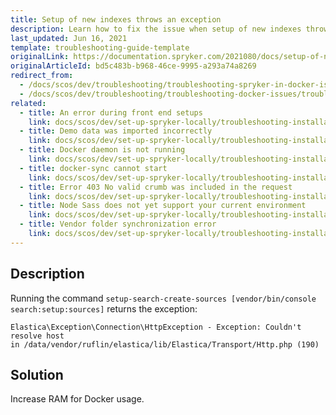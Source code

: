 ```yaml
---
title: Setup of new indexes throws an exception
description: Learn how to fix the issue when setup of new indexes throws an exception
last_updated: Jun 16, 2021
template: troubleshooting-guide-template
originalLink: https://documentation.spryker.com/2021080/docs/setup-of-new-indexes-throws-an-exception
originalArticleId: bd5c483b-b968-46ce-9995-a293a74a8269
redirect_from:
  - /docs/scos/dev/troubleshooting/troubleshooting-spryker-in-docker-issues/troubleshooting-docker-installation/setup-of-new-indexes-throws-an-exception.html
  - /docs/scos/dev/troubleshooting/troubleshooting-docker-issues/troubleshooting-docker-installation/setup-of-new-indexes-throws-an-exception.html
related:
  - title: An error during front end setups
    link: docs/scos/dev/set-up-spryker-locally/troubleshooting-installation/an-error-during-front-end-setup.html
  - title: Demo data was imported incorrectly
    link: docs/scos/dev/set-up-spryker-locally/troubleshooting-installation/demo-data-was-imported-incorrectly.html
  - title: Docker daemon is not running
    link: docs/scos/dev/set-up-spryker-locally/troubleshooting-installation/docker-daemon-is-not-running.html
  - title: docker-sync cannot start
    link: docs/scos/dev/set-up-spryker-locally/troubleshooting-installation/docker-sync-cannot-start.html
  - title: Error 403 No valid crumb was included in the request
    link: docs/scos/dev/set-up-spryker-locally/troubleshooting-installation/error-403-no-valid-crumb-was-included-in-the-request.html
  - title: Node Sass does not yet support your current environment
    link: docs/scos/dev/set-up-spryker-locally/troubleshooting-installation/node-saas-does-not-yet-support-your-current-environment.html
  - title: Vendor folder synchronization error
    link: docs/scos/dev/set-up-spryker-locally/troubleshooting-installation/vendor-folder-synchronization-error.html
---
```


## Description

Running the command `setup-search-create-sources [vendor/bin/console search:setup:sources]` returns the exception:

```
Elastica\Exception\Connection\HttpException - Exception: Couldn't resolve host
in /data/vendor/ruflin/elastica/lib/Elastica/Transport/Http.php (190)
```

## Solution

Increase RAM for Docker usage.
